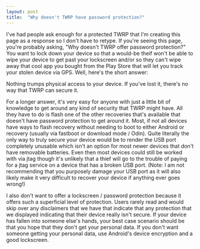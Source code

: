 ```yaml
---
layout: post
title:  "Why doesn't TWRP have password protection?"
---
```


I've had people ask enough for a protected TWRP that I'm creating this page as a response so I don't have to retype. If you're seeing this page, you're probably asking, "Why doesn't TWRP offer password protection?" You want to lock down your device so that a would-be theif won't be able to wipe your device to get past your lockscreen and/or so they can't wipe away that cool app you bought from the Play Store that will let you track your stolen device via GPS. Well, here's the short answer:

Nothing trumps physical access to your device. If you've lost it, there's no way that TWRP can secure it.

For a longer answer, it's very easy for anyone with just a little bit of knowledge to get around any kind of security that TWRP might have. All they have to do is flash one of the other recoveries that's available that doesn't have password protection to get around it. Most, if not all devices have ways to flash recovery without needing to boot to either Android or recovery (usually via fastboot or download mode / Odin). Quite literally the only way to truly secure your device would be to render the USB port completely unusable which isn't an option for most newer devices that don't have removable batteries. Even then most devices could still be worked with via jtag though it's unlikely that a thief will go to the trouble of paying for a jtag service on a device that has a broken USB port. (Note: I am not recommending that you purposely damage your USB port as it will also likely make it very difficult to recover your device if anything ever goes wrong!)

I also don't want to offer a lockscreen / password protection because it offers such a superficial level of protection. Users rarely read and would skip over any disclaimers that we have that indicate that any protection that we displayed indicating that their device really isn't secure. If your device has fallen into someone else's hands, your best case scenario should be that you hope that they don't get your personal data. If you don't want someone getting your personal data, use Android's device encryption and a good lockscreen.
